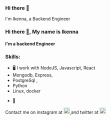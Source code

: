 ### Hi there 👋

I'm Ikenna, a Backend Engineer

### Hi there 👋, My name is Ikenna
#### I'm a backend Engineer

### Skills: 
* 🖥️ I work with NodeJS, Javascript, React
* Mongodb, Express,
* PostgreSql , 
* Python
* Linux, docker

- 🔭 

Contact me on instagram at [<img src='https://cdn.jsdelivr.net/npm/simple-icons@3.0.1/icons/instagram.svg' alt='instagram' height='20'> ](https://www.instagram.com/Gbambor_Jnr/) and twitter at [<img src='https://cdn.jsdelivr.net/npm/simple-icons@3.0.1/icons/twitter.svg' alt='twitter' height='20'>](https://twitter.com/Gbambor_Jnr)  
